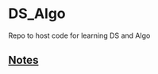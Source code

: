 # DS_Algo
Repo to host code for learning DS and Algo

## [Notes](https://drive.google.com/drive/folders/0B1EMPyM0E8hzR093NjEyYm8zdjA?usp=sharing)
